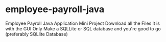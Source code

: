 # employee-payroll-java
Employee Payroll Java Application Mini Project Download all the Files it is with the GUI Only Make a SQLLite or SQL database and you're good to go (preferably SQLlite Database)
